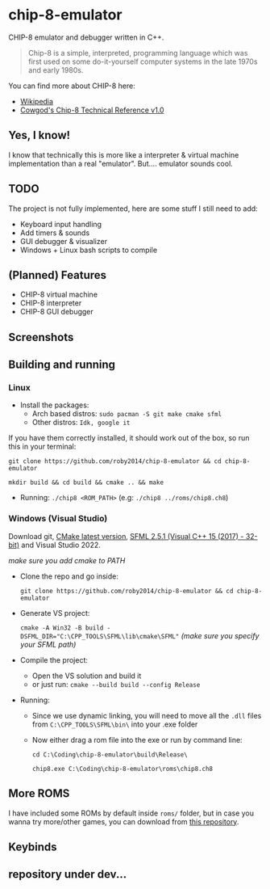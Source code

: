 # chip-8-emulator

CHIP-8 emulator and debugger written in C++.
> Chip-8 is a simple, interpreted, programming language which was first used on some do-it-yourself computer systems in the late 1970s and early 1980s.

You can find more about CHIP-8 here:
* [Wikipedia](https://en.wikipedia.org/wiki/CHIP-8)
* [Cowgod's Chip-8 Technical Reference v1.0](http://devernay.free.fr/hacks/chip8/C8TECH10.HTM#00E0)

## Yes, I know!
I know that technically this is more like a interpreter & virtual machine implementation than a real "emulator". But.... emulator sounds cool.

## TODO
The project is not fully implemented, here are some stuff I still need to add:
* Keyboard input handling
* Add timers & sounds
* GUI debugger & visualizer
* Windows + Linux bash scripts to compile

## (Planned) Features
* CHIP-8 virtual machine
* CHIP-8 interpreter
* CHIP-8 GUI debugger

## Screenshots

## Building and running
### Linux

- Install the packages:
    - Arch based distros: `sudo pacman -S git make cmake sfml`
    - Other distros: `Idk, google it`

If you have them correctly installed, it should work out of the box, so run this in your terminal:

`git clone https://github.com/roby2014/chip-8-emulator && cd chip-8-emulator`

`mkdir build && cd build && cmake .. && make`

- Running: `./chip8 <ROM_PATH>` (e.g: `./chip8 ../roms/chip8.ch8`)

### Windows (Visual Studio)
Download git, [CMake latest version](https://cmake.org/download/), [SFML 2.5.1 (Visual C++ 15 (2017) - 32-bit)](https://www.sfml-dev.org/download/sfml/2.5.1/) and Visual Studio 2022.

*make sure you add cmake to PATH*

- Clone the repo and go inside: 

    `git clone https://github.com/roby2014/chip-8-emulator && cd chip-8-emulator`
- Generate VS project: 

    `cmake -A Win32 -B build -DSFML_DIR="C:\CPP_TOOLS\SFML\lib\cmake\SFML"` 
    *(make sure you specify your SFML path)*

- Compile the project:
    - Open the VS solution and build it
    - or just run: `cmake --build build --config Release`

- Running:
    - Since we use dynamic linking, you will need to move all the `.dll` files from `C:\CPP_TOOLS\SFML\bin\` into your .exe folder
    - Now either drag a rom file into the exe or run by command line: 

        `cd C:\Coding\chip-8-emulator\build\Release\`

        `chip8.exe C:\Coding\chip-8-emulator\roms\chip8.ch8`



## More ROMS
I have included some ROMs by default inside `roms/` folder, but in case you wanna try more/other games, you can download from [this repository](https://github.com/kripod/chip8-roms).
## Keybinds

## repository under dev...

